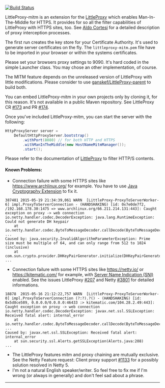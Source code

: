 [![Build Status](https://travis-ci.org/ganskef/LittleProxy-parent.png?branch=master)](https://travis-ci.org/ganskef/LittleProxy-parent)

LittleProxy-mitm is an extension for the [LittleProxy](https://github.com/adamfisk/LittleProxy) which enables Man-In-The-Middle for HTTPS. It provides for so all the filter capabilities of LittleProxy with HTTPS sites, too. See [Aldo Cortesi](http://corte.si/posts/code/mitmproxy/howitworks/index.html) for a detailed description of proxy interception processes. 

The first run creates the key store for your Certificate Authority. It's used to generate server certificates on the fly. The ```littleproxy-mitm.pem``` file have to be imported in your browser or within the systems certificates.

Please set your browsers proxy settings to 9090. It's hard coded in the simple Launcher class. You may chose an other implementation, of course.


The MITM feature depends on the unreleased version of LittleProxy with little modifications. Please consider to use [ganskef/LittleProxy-parent](https://github.com/ganskef/LittleProxy-parent) to build both.


You can embed LittleProxy-mitm in your own projects only by cloning it, for this reason. It's not available in a public Maven repository. See LittleProxy CR [#173](https://github.com/adamfisk/LittleProxy/issues/173) and PR [#174](https://github.com/adamfisk/LittleProxy/pull/174).


Once you've included LittleProxy-mitm, you can start the server with the following:

```java
HttpProxyServer server =
    DefaultHttpProxyServer.bootstrap()
        .withPort(8080) // for both HTTP and HTTPS
        .withManInTheMiddle(new HostNameMitmManager());
        .start();
```

Please refer to the documentation of [LittleProxy](https://github.com/adamfisk/LittleProxy) to filter HTTP/S contents.

#### Known Problems:

 * Connection failure with some HTTPS sites like https://www.archlinux.org/ for example. You have to use [Java Cryptography Extension](http://en.wikipedia.org/wiki/Java_Cryptography_Extension) to fix it.
```
387481 2015-05-19 21:34:39,061 WARN  [LittleProxy-ProxyToServerWorker-6] impl.ProxyToServerConnection - (HANDSHAKING) [id: 0x7e0de7f2, /192.168.178.30:1475 => www.archlinux.org/66.211.214.131:443]: Caught exception on proxy -> web connection
io.netty.handler.codec.DecoderException: java.lang.RuntimeException: Could not generate DH keypair
    at io.netty.handler.codec.ByteToMessageDecoder.callDecode(ByteToMessageDecoder.java:346)
...
Caused by: java.security.InvalidAlgorithmParameterException: Prime size must be multiple of 64, and can only range from 512 to 1024 (inclusive)
    at com.sun.crypto.provider.DHKeyPairGenerator.initialize(DHKeyPairGenerator.java:120)
...
```

 * Connection failure with some HTTPS sites like https://netty.io/ or https://kitematic.com/ for example, with [Server Name Indication (SNI)](http://en.wikipedia.org/wiki/Server_Name_Indication) enabled. See the issues LittleProxy [#207](https://github.com/adamfisk/LittleProxy/issues/207) and Netty [#3801](https://github.com/netty/netty/issues/3801) for detailed informations.
```
18878  2015-05-16 21:12:22,757 WARN  [LittleProxy-ProxyToServerWorker-0] impl.ProxyToServerConnection (?:?).?() - (HANDSHAKING) [id: 0x5d8ce589, 0.0.0.0/0.0.0.0:46433 :> kitematic.com/104.28.2.49:443]: Caught exception on proxy -> web connection
io.netty.handler.codec.DecoderException: javax.net.ssl.SSLException: Received fatal alert: internal_error
    at io.netty.handler.codec.ByteToMessageDecoder.callDecode(ByteToMessageDecoder.java:280)
...
Caused by: javax.net.ssl.SSLException: Received fatal alert: internal_error
    at sun.security.ssl.Alerts.getSSLException(Alerts.java:208)
...
```
 * The LittleProxy features mitm and proxy chaining are mutually exclusive. See the Netty Feature request: Client proxy support [#1133](https://github.com/netty/netty/issues/1133) for a possibly solution resolved in Netty 5.
 * I'm not a natural English speaker/writer. So feel free to fix me if I'm wrong (or always in generally) and don't feel sad about a phrase.

----